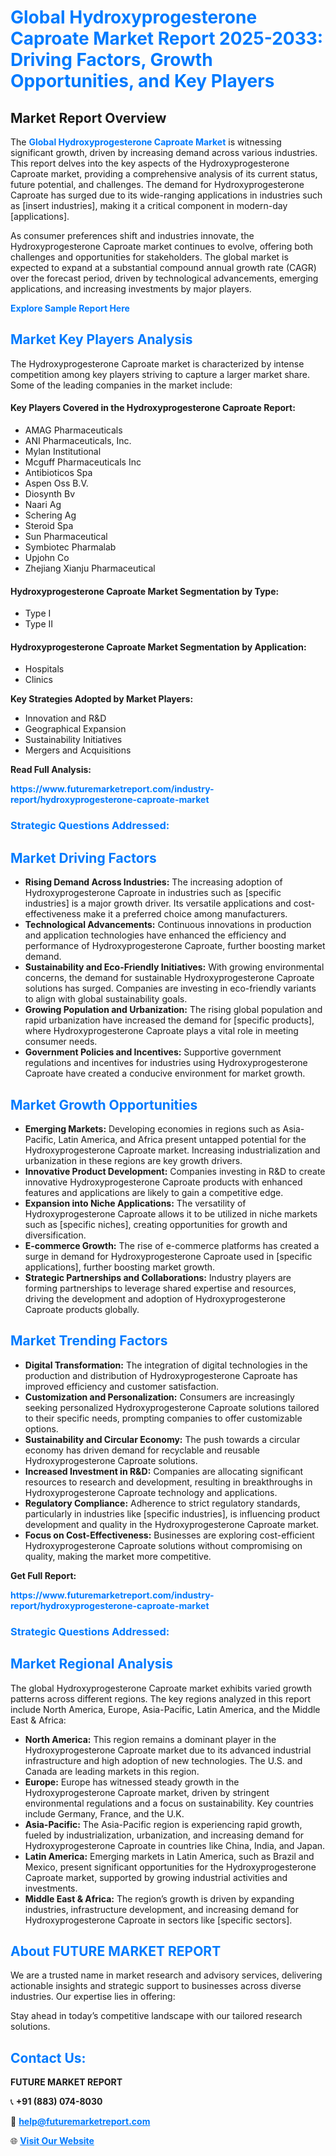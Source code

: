<h1 style="color: #007BFF;">Global Hydroxyprogesterone Caproate Market Report 2025-2033: Driving Factors, Growth Opportunities, and Key Players</h1>

<section id="overview">
<h2>Market Report Overview</h2>
<p>The <a href="https://www.futuremarketreport.com/industry-report/hydroxyprogesterone-caproate-market" style="color: #007BFF; text-decoration: none;"><strong>Global Hydroxyprogesterone Caproate Market</strong></a> is witnessing significant growth, driven by increasing demand across various industries. This report delves into the key aspects of the Hydroxyprogesterone Caproate market, providing a comprehensive analysis of its current status, future potential, and challenges. The demand for Hydroxyprogesterone Caproate has surged due to its wide-ranging applications in industries such as [insert industries], making it a critical component in modern-day [applications].</p>
<p>As consumer preferences shift and industries innovate, the Hydroxyprogesterone Caproate market continues to evolve, offering both challenges and opportunities for stakeholders. The global market is expected to expand at a substantial compound annual growth rate (CAGR) over the forecast period, driven by technological advancements, emerging applications, and increasing investments by major players.</p>
</section>

<section id="overview">
<p><a href="https://www.futuremarketreport.com/request-sample/reportId=59922" style="color: #007BFF; text-decoration: none;"><strong>Explore Sample Report Here</strong></a></p>
</section>

<section id="key-players">
<h2 style="color: #007BFF;">Market Key Players Analysis</h2>
<p>The Hydroxyprogesterone Caproate market is characterized by intense competition among key players striving to capture a larger market share. Some of the leading companies in the market include:</p>
<h4>Key Players Covered in the Hydroxyprogesterone Caproate Report:</h4>
<ul><li>AMAG Pharmaceuticals</li><li>ANI Pharmaceuticals, Inc.</li><li>Mylan Institutional</li><li>Mcguff Pharmaceuticals Inc</li><li>Antibioticos Spa</li><li>Aspen Oss B.V.</li><li>Diosynth Bv</li><li>Naari Ag</li><li>Schering Ag</li><li>Steroid Spa</li><li>Sun Pharmaceutical</li><li>Symbiotec Pharmalab</li><li>Upjohn Co</li><li>Zhejiang Xianju Pharmaceutical</li></ul>
<h4>Hydroxyprogesterone Caproate Market Segmentation by Type:</h4>
<ul><li>Type I</li><li>Type II</li></ul>

<h4>Hydroxyprogesterone Caproate Market Segmentation by Application:</h4>
<ul><li>Hospitals</li><li>Clinics</li></ul>
<p><strong>Key Strategies Adopted by Market Players:</strong></p>
<ul>
<li>Innovation and R&D</li>
<li>Geographical Expansion</li>
<li>Sustainability Initiatives</li>
<li>Mergers and Acquisitions</li>
</ul>
</section>

<section>
<p><strong>Read Full Analysis: </strong></p><a href="https://www.futuremarketreport.com/industry-report/hydroxyprogesterone-caproate-market" style="color: #007BFF; text-decoration: none;"><strong>https://www.futuremarketreport.com/industry-report/hydroxyprogesterone-caproate-market</strong></a>
<h3 style="color: #007BFF;">Strategic Questions Addressed:</h3>
</section>

<section id="driving-factors">
<h2 style="color: #007BFF;">Market Driving Factors</h2>
<ul>
<li><strong>Rising Demand Across Industries:</strong> The increasing adoption of Hydroxyprogesterone Caproate in industries such as [specific industries] is a major growth driver. Its versatile applications and cost-effectiveness make it a preferred choice among manufacturers.</li>
<li><strong>Technological Advancements:</strong> Continuous innovations in production and application technologies have enhanced the efficiency and performance of Hydroxyprogesterone Caproate, further boosting market demand.</li>
<li><strong>Sustainability and Eco-Friendly Initiatives:</strong> With growing environmental concerns, the demand for sustainable Hydroxyprogesterone Caproate solutions has surged. Companies are investing in eco-friendly variants to align with global sustainability goals.</li>
<li><strong>Growing Population and Urbanization:</strong> The rising global population and rapid urbanization have increased the demand for [specific products], where Hydroxyprogesterone Caproate plays a vital role in meeting consumer needs.</li>
<li><strong>Government Policies and Incentives:</strong> Supportive government regulations and incentives for industries using Hydroxyprogesterone Caproate have created a conducive environment for market growth.</li>
</ul>
</section>

<section id="growth-opportunities">
<h2 style="color: #007BFF;">Market Growth Opportunities</h2>
<ul>
<li><strong>Emerging Markets:</strong> Developing economies in regions such as Asia-Pacific, Latin America, and Africa present untapped potential for the Hydroxyprogesterone Caproate market. Increasing industrialization and urbanization in these regions are key growth drivers.</li>
<li><strong>Innovative Product Development:</strong> Companies investing in R&D to create innovative Hydroxyprogesterone Caproate products with enhanced features and applications are likely to gain a competitive edge.</li>
<li><strong>Expansion into Niche Applications:</strong> The versatility of Hydroxyprogesterone Caproate allows it to be utilized in niche markets such as [specific niches], creating opportunities for growth and diversification.</li>
<li><strong>E-commerce Growth:</strong> The rise of e-commerce platforms has created a surge in demand for Hydroxyprogesterone Caproate used in [specific applications], further boosting market growth.</li>
<li><strong>Strategic Partnerships and Collaborations:</strong> Industry players are forming partnerships to leverage shared expertise and resources, driving the development and adoption of Hydroxyprogesterone Caproate products globally.</li>
</ul>
</section>

<section id="trending-factors">
<h2 style="color: #007BFF;">Market Trending Factors</h2>
<ul>
<li><strong>Digital Transformation:</strong> The integration of digital technologies in the production and distribution of Hydroxyprogesterone Caproate has improved efficiency and customer satisfaction.</li>
<li><strong>Customization and Personalization:</strong> Consumers are increasingly seeking personalized Hydroxyprogesterone Caproate solutions tailored to their specific needs, prompting companies to offer customizable options.</li>
<li><strong>Sustainability and Circular Economy:</strong> The push towards a circular economy has driven demand for recyclable and reusable Hydroxyprogesterone Caproate solutions.</li>
<li><strong>Increased Investment in R&D:</strong> Companies are allocating significant resources to research and development, resulting in breakthroughs in Hydroxyprogesterone Caproate technology and applications.</li>
<li><strong>Regulatory Compliance:</strong> Adherence to strict regulatory standards, particularly in industries like [specific industries], is influencing product development and quality in the Hydroxyprogesterone Caproate market.</li>
<li><strong>Focus on Cost-Effectiveness:</strong> Businesses are exploring cost-efficient Hydroxyprogesterone Caproate solutions without compromising on quality, making the market more competitive.</li>
</ul>
</section>

<section>
<p><strong>Get Full Report: </strong></p><a href="https://www.futuremarketreport.com/industry-report/hydroxyprogesterone-caproate-market" style="color: #007BFF; text-decoration: none;"><strong>https://www.futuremarketreport.com/industry-report/hydroxyprogesterone-caproate-market</strong></a>
<h3 style="color: #007BFF;">Strategic Questions Addressed:</h3>
</section>


<section id="regional-analysis">
<h2 style="color: #007BFF;">Market Regional Analysis</h2>
<p>The global Hydroxyprogesterone Caproate market exhibits varied growth patterns across different regions. The key regions analyzed in this report include North America, Europe, Asia-Pacific, Latin America, and the Middle East & Africa:</p>
<ul>
<li><strong>North America:</strong> This region remains a dominant player in the Hydroxyprogesterone Caproate market due to its advanced industrial infrastructure and high adoption of new technologies. The U.S. and Canada are leading markets in this region.</li>
<li><strong>Europe:</strong> Europe has witnessed steady growth in the Hydroxyprogesterone Caproate market, driven by stringent environmental regulations and a focus on sustainability. Key countries include Germany, France, and the U.K.</li>
<li><strong>Asia-Pacific:</strong> The Asia-Pacific region is experiencing rapid growth, fueled by industrialization, urbanization, and increasing demand for Hydroxyprogesterone Caproate in countries like China, India, and Japan.</li>
<li><strong>Latin America:</strong> Emerging markets in Latin America, such as Brazil and Mexico, present significant opportunities for the Hydroxyprogesterone Caproate market, supported by growing industrial activities and investments.</li>
<li><strong>Middle East & Africa:</strong> The region’s growth is driven by expanding industries, infrastructure development, and increasing demand for Hydroxyprogesterone Caproate in sectors like [specific sectors].</li>
</ul>
</section>

<footer>
<h2 style="color: #007BFF;">About FUTURE MARKET REPORT</h2>
<p>We are a trusted name in market research and advisory services, delivering actionable insights and strategic support to businesses across diverse industries. Our expertise lies in offering:</p>

<p>Stay ahead in today’s competitive landscape with our tailored research solutions.</p>

<h2 style="color: #007BFF;">Contact Us:</h2>
<p><strong>FUTURE MARKET REPORT</strong></p>
<p>📞 <strong>+91 (883) 074-8030</strong></p>
<p>📧 <strong><a href="mailto:help@futuremarketreport.com" style="color: #007BFF;">help@futuremarketreport.com</a></strong></p>
<p>🌐 <strong><a href="https://www.futuremarketreport.com/" style="color: #007BFF;">Visit Our Website</a></strong></p>
</footer>